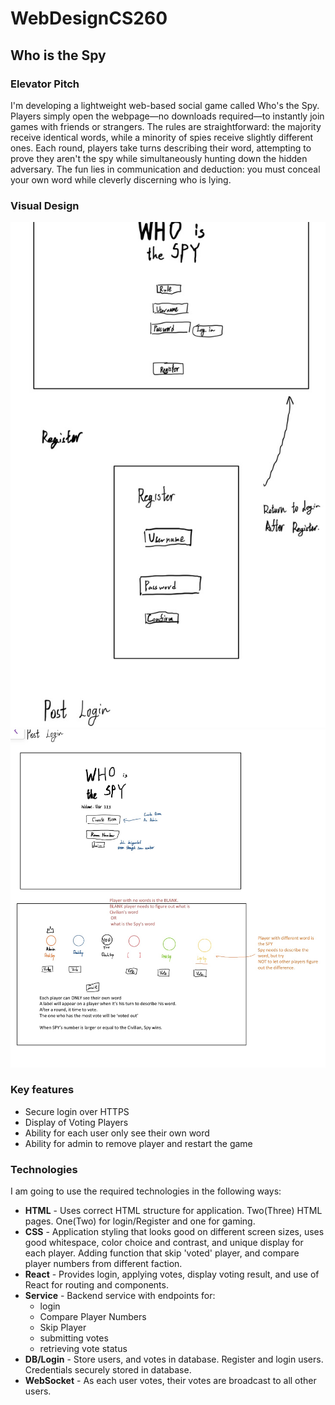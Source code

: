 # WebDesignCS260
## Who is the Spy
### Elevator Pitch
I'm developing a lightweight web-based social game called Who's the Spy.
Players simply open the webpage—no downloads required—to instantly join games with friends or strangers.
The rules are straightforward: the majority receive identical words, while a minority of spies receive slightly different ones. Each round, players take turns describing their word, attempting to prove they aren't the spy while simultaneously hunting down the hidden adversary.
The fun lies in communication and deduction: you must conceal your own word while cleverly discerning who is lying.

### Visual Design
![Mock](WebDraft1.png)
![Mock](WebDraft2.png)
### Key features

- Secure login over HTTPS
- Display of Voting Players
- Ability for each user only see their own word
- Ability for admin to remove player and restart the game

### Technologies

I am going to use the required technologies in the following ways:

- **HTML** - Uses correct HTML structure for application. Two(Three) HTML pages. One(Two) for login/Register and one for gaming. 
- **CSS** - Application styling that looks good on different screen sizes, uses good whitespace, color choice and contrast, and unique display for each player. Adding function that skip 'voted' player, and compare player numbers from different faction.
- **React** - Provides login, applying votes, display voting result, and use of React for routing and components.
- **Service** - Backend service with endpoints for:
  - login
  - Compare Player Numbers
  - Skip Player
  - submitting votes
  - retrieving vote status
- **DB/Login** - Store users, and votes in database. Register and login users. Credentials securely stored in database.
- **WebSocket** - As each user votes, their votes are broadcast to all other users.
